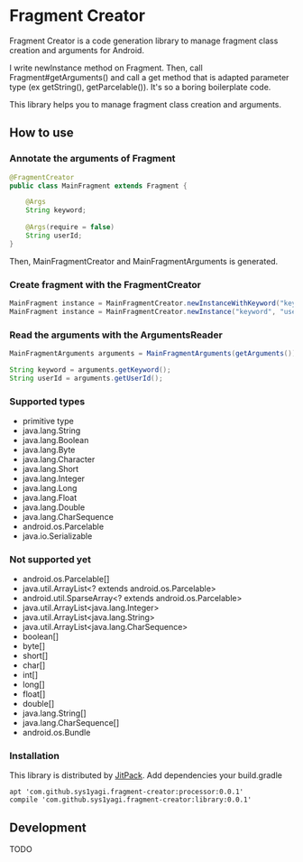 # Fragment Creator

Fragment Creator is a code generation library to manage fragment class creation and arguments for Android.

I write newInstance method on Fragment. Then, call Fragment#getArguments() and call a get method that is adapted parameter type (ex getString(), getParcelable()). It's so a boring boilerplate code.

This library helps you to manage fragment class creation and arguments. 

## How to use

### Annotate the arguments of Fragment

```java
@FragmentCreator
public class MainFragment extends Fragment {

    @Args
    String keyword;
    
    @Args(require = false)
    String userId; 
}
```

Then, MainFragmentCreator and MainFragmentArguments is generated.

### Create fragment with the FragmentCreator

```java
MainFragment instance = MainFragmentCreator.newInstanceWithKeyword("keyword");
MainFragment instance = MainFragmentCreator.newInstance("keyword", "user_id");
```

### Read the arguments with the ArgumentsReader

```java
MainFragmentArguments arguments = MainFragmentArguments(getArguments());

String keyword = arguments.getKeyword();
String userId = arguments.getUserId();
```

### Supported types

- primitive type
- java.lang.String
- java.lang.Boolean
- java.lang.Byte
- java.lang.Character
- java.lang.Short
- java.lang.Integer
- java.lang.Long
- java.lang.Float
- java.lang.Double
- java.lang.CharSequence
- android.os.Parcelable
- java.io.Serializable

### Not supported yet

- android.os.Parcelable[]
- java.util.ArrayList<? extends android.os.Parcelable>
- android.util.SparseArray<? extends android.os.Parcelable>
- java.util.ArrayList<java.lang.Integer>
- java.util.ArrayList<java.lang.String>
- java.util.ArrayList<java.lang.CharSequence>
- boolean[]
- byte[]
- short[]
- char[]
- int[]
- long[]
- float[]
- double[]
- java.lang.String[]
- java.lang.CharSequence[]
- android.os.Bundle

### Installation

This library is distributed by [JitPack](https://jitpack.io/). Add dependencies your build.gradle

```
apt 'com.github.sys1yagi.fragment-creator:processor:0.0.1'
compile 'com.github.sys1yagi.fragment-creator:library:0.0.1'
```

## Development


TODO
